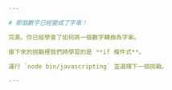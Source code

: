 ```yaml
---

# 那個數字已經變成了字串！

完美。你已經學會了如何將一個數字轉換為字串。

接下來的挑戰裡我們將學習的是 **if 條件式**。

運行 `node bin/javascripting` 並選擇下一個挑戰。

---
```

